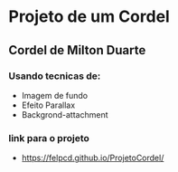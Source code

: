 # Projeto de um Cordel 

## Cordel de Milton Duarte

### Usando tecnicas de:
* Imagem de fundo
* Efeito Parallax
* Backgrond-attachment

### link para o projeto
- https://felpcd.github.io/ProjetoCordel/
